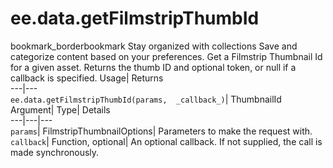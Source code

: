  
#  ee.data.getFilmstripThumbId 
bookmark_borderbookmark Stay organized with collections  Save and categorize content based on your preferences. 
Get a Filmstrip Thumbnail Id for a given asset. 
Returns the thumb ID and optional token, or null if a callback is specified.
Usage| Returns  
---|---  
`ee.data.getFilmstripThumbId(params,  _callback_)`| ThumbnailId  
Argument| Type| Details  
---|---|---  
`params`| FilmstripThumbnailOptions| Parameters to make the request with.  
`callback`| Function, optional| An optional callback. If not supplied, the call is made synchronously.  

